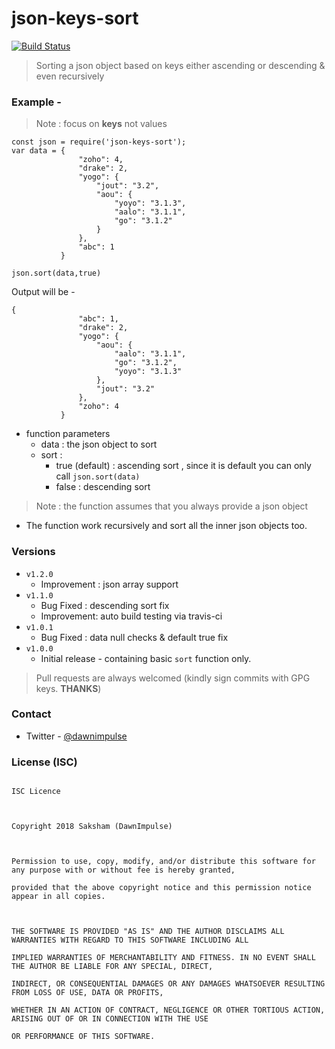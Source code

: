   
# json-keys-sort  
[![Build Status](https://travis-ci.org/DawnImpulse/json-keys-sort.svg?branch=master)](https://travis-ci.org/DawnImpulse/json-keys-sort)  
> Sorting a json object based on keys either ascending or descending & even recursively  
  
  
### Example - 
  > Note : focus on **keys** not values

~~~~  
const json = require('json-keys-sort');  
var data = {  
               "zoho": 4,  
               "drake": 2,  
               "yogo": {  
                   "jout": "3.2",  
                   "aou": {  
                       "yoyo": "3.1.3",  
                       "aalo": "3.1.1",  
                       "go": "3.1.2"  
                   }  
               },  
               "abc": 1  
           }  
  
json.sort(data,true)  
~~~~  
 
Output will be -  
~~~~  
{  
               "abc": 1,  
               "drake": 2,  
               "yogo": {                     
                   "aou": {  
                       "aalo": "3.1.1",  
                       "go": "3.1.2",  
                       "yoyo": "3.1.3"                                               
                   },  
                   "jout": "3.2"  
               },  
               "zoho": 4  
           }  
~~~~  
  
+ function parameters  
	 - data : the json object to sort
	 - sort : 
		 - true (default) : ascending sort , since it is default you can only call `json.sort(data)`
		 - false : descending sort
> Note : the function assumes that you always provide a json object

+ The function work recursively and sort all the inner json objects too.

### Versions

+ `v1.2.0`
    + Improvement : json array support
+ `v1.1.0`
     + Bug Fixed : descending sort fix
     + Improvement: auto build testing via travis-ci
+ `v1.0.1`
     + Bug Fixed : data null checks & default true fix
+  `v1.0.0`
	 + Initial release - containing basic `sort` function only.

> Pull requests are always welcomed (kindly sign commits with GPG keys. **THANKS**)

  

### Contact

+ Twitter - [@dawnimpulse](https://twitter.com/dawnimpulse)

  

### License (ISC)
~~~~

ISC Licence

  

Copyright 2018 Saksham (DawnImpulse)

  

Permission to use, copy, modify, and/or distribute this software for any purpose with or without fee is hereby granted,

provided that the above copyright notice and this permission notice appear in all copies.

  

THE SOFTWARE IS PROVIDED "AS IS" AND THE AUTHOR DISCLAIMS ALL WARRANTIES WITH REGARD TO THIS SOFTWARE INCLUDING ALL

IMPLIED WARRANTIES OF MERCHANTABILITY AND FITNESS. IN NO EVENT SHALL THE AUTHOR BE LIABLE FOR ANY SPECIAL, DIRECT,

INDIRECT, OR CONSEQUENTIAL DAMAGES OR ANY DAMAGES WHATSOEVER RESULTING FROM LOSS OF USE, DATA OR PROFITS,

WHETHER IN AN ACTION OF CONTRACT, NEGLIGENCE OR OTHER TORTIOUS ACTION, ARISING OUT OF OR IN CONNECTION WITH THE USE

OR PERFORMANCE OF THIS SOFTWARE.

~~~~